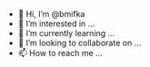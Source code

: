 - 👋 Hi, I’m @bmifka
- 👀 I’m interested in ...
- 🌱 I’m currently learning ...
- 💞️ I’m looking to collaborate on ...
- 📫 How to reach me ...

<!---
bmifka/bmifka is a ✨ special ✨ repository because its `README.md` (this file) appears on your GitHub profile.
You can click the Preview link to take a look at your changes.
--->
